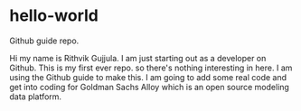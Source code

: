 # hello-world
Github guide repo.

Hi my name is Rithvik Gujjula.  I am just starting out as a developer on Github.  This is my first ever repo. so there's nothing interesting in here.  I am using the Github guide to make this.  I am going to add some real code and get into coding for Goldman Sachs Alloy which is an open source modeling data platform.  
